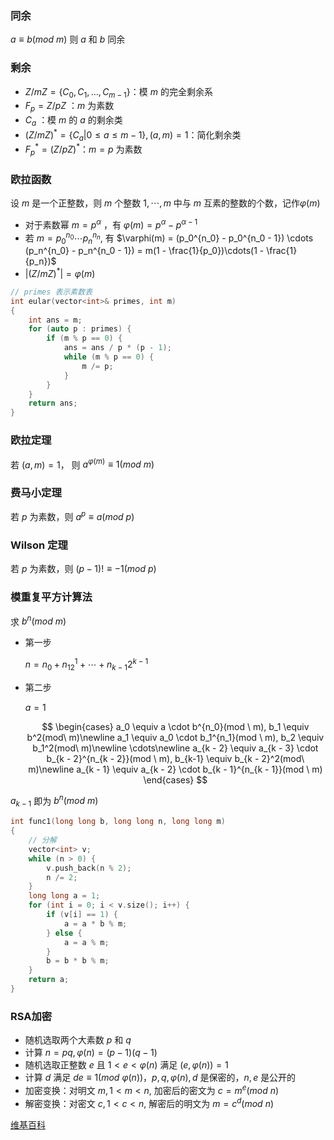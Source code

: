### 同余

$a \equiv b(mod \ m)$ 则 $a$ 和 $b$ 同余

### 剩余

- $Z/mZ = \{ C_0, C_1, \ldots , C_{m - 1}\}$：模 $m$ 的完全剩余系
- $F_p = Z/pZ$ ：$m$ 为素数
- $C_a$ ：模 $m$ 的 $a$ 的剩余类
- $(Z/mZ)^* = \{C_a|0 \le a \le m - 1\}, (a, m) = 1$：简化剩余类
- $F_p ^* = (Z/pZ)^*$：$m = p$ 为素数

### 欧拉函数

设 $m$ 是一个正整数，则 $m$ 个整数 $1, \cdots,m$ 中与 $m$ 互素的整数的个数，记作$\varphi(m)$

- 对于素数幂 $m = p^\alpha$ ，有 $\varphi(m) = p^\alpha - p^{\alpha - 1}$
- 若 $m = p_0^{n_0} \cdots p_n^{n_n}$, 有 $\varphi(m) = (p_0^{n_0} - p_0^{n_0 - 1}) \cdots (p_n^{n_0} - p_n^{n_0 - 1}) = m(1 - \frac{1}{p_0})\cdots(1 - \frac{1}{p_n})$
- $|(Z/mZ)^*| = \varphi(m)$

```cpp
// primes 表示素数表
int eular(vector<int>& primes, int m)
{
    int ans = m;
    for (auto p : primes) {
        if (m % p == 0) {
            ans = ans / p * (p - 1);
            while (m % p == 0) {
                m /= p;
            }
        }
    }
    return ans;
}
```

### 欧拉定理

若 $(a, m) = 1$， 则 $a^{\varphi(m)} \equiv 1(mod \ m)$

### 费马小定理

若 $p$ 为素数，则 $a^p \equiv a(mod \ p)$

### Wilson 定理

若 $p$ 为素数，则 $(p - 1)! \equiv -1(mod \ p)$

### 模重复平方计算法

求 $b^n(mod\ m)$

- 第一步

  $n = n_0 + n_12^1 + \cdots + n_{k - 1}2^{k - 1}$

- 第二步

  $a = 1$

  $$
  \begin{cases}
  a_0 \equiv a \cdot b^{n_0}(mod \ m), b_1 \equiv b^2(mod\ m)\newline
  a_1 \equiv a_0 \cdot b_1^{n_1}(mod \ m), b_2 \equiv b_1^2(mod\ m)\newline
  \cdots\newline
  a_{k - 2} \equiv a_{k - 3} \cdot b_{k - 2}^{n_{k - 2}}(mod \ m), b_{k-1} \equiv b_{k - 2}^2(mod\ m)\newline
  a_{k - 1} \equiv a_{k - 2} \cdot b_{k - 1}^{n_{k - 1}}(mod \ m)
  \end{cases}
  $$

$a_{k - 1}$ 即为 $b^n(mod\ m)$

```cpp
int func1(long long b, long long n, long long m)
{
    // 分解
    vector<int> v;
    while (n > 0) {
        v.push_back(n % 2);
        n /= 2;
    }
    long long a = 1;
    for (int i = 0; i < v.size(); i++) {
        if (v[i] == 1) {
            a = a * b % m;
        } else {
            a = a % m;
        }
        b = b * b % m;
    }
    return a;
}
```
### RSA加密

- 随机选取两个大素数 $p$ 和 $q$
- 计算 $n = pq,\varphi(n) = (p - 1)(q - 1)$
- 随机选取正整数 $e$ 且 $1 < e <\varphi(n)$ 满足 $(e,\varphi(n)) = 1$
- 计算 $d$ 满足 $de\equiv 1(mod\ \varphi(n))$，$p,q,\varphi(n),d$ 是保密的，$n, e$ 是公开的
- 加密变换：对明文 $m, 1 < m < n$, 加密后的密文为 $c = m^e(mod\ n)$
- 解密变换：对密文 $c, 1 < c < n$, 解密后的明文为 $m = c^d(mod\ n)$

[维基百科](https://zh.wikipedia.org/wiki/RSA%E5%8A%A0%E5%AF%86%E6%BC%94%E7%AE%97%E6%B3%95)
